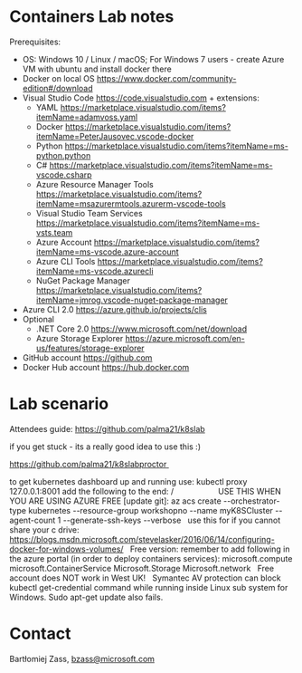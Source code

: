 # Containers Lab notes


Prerequisites:

* OS: Windows 10 / Linux / macOS; For Windows 7 users - create Azure VM with ubuntu and install docker there
* Docker on local OS https://www.docker.com/community-edition#/download
* Visual Studio Code https://code.visualstudio.com + extensions:
    * YAML https://marketplace.visualstudio.com/items?itemName=adamvoss.yaml
    * Docker https://marketplace.visualstudio.com/items?itemName=PeterJausovec.vscode-docker
    * Python https://marketplace.visualstudio.com/items?itemName=ms-python.python
    * C# https://marketplace.visualstudio.com/items?itemName=ms-vscode.csharp
    * Azure Resource Manager Tools https://marketplace.visualstudio.com/items?itemName=msazurermtools.azurerm-vscode-tools
    * Visual Studio Team Services https://marketplace.visualstudio.com/items?itemName=ms-vsts.team
    * Azure Account https://marketplace.visualstudio.com/items?itemName=ms-vscode.azure-account
    * Azure CLI Tools https://marketplace.visualstudio.com/items?itemName=ms-vscode.azurecli
    * NuGet Package Manager https://marketplace.visualstudio.com/items?itemName=jmrog.vscode-nuget-package-manager
* Azure CLI 2.0 https://azure.github.io/projects/clis
* Optional
    * .NET Core 2.0 https://www.microsoft.com/net/download
    * Azure Storage Explorer https://azure.microsoft.com/en-us/features/storage-explorer
* GitHub account https://github.com
* Docker Hub account https://hub.docker.com

# Lab scenario

Attendees guide:
https://github.com/palma21/k8slab

if you get stuck - its a really good idea to use this :)

https://github.com/palma21/k8slabproctor 

to get kubernetes dashboard up and running use:
kubectl proxy
127.0.0.1:8001
add the following to the end: /                 
 
USE THIS WHEN YOU ARE USING AZURE FREE [update git]: 
az acs create --orchestrator-type kubernetes --resource-group workshopno --name myK8SCluster --agent-count 1 --generate-ssh-keys --verbose
 
use this for if you cannot share your c drive:
https://blogs.msdn.microsoft.com/stevelasker/2016/06/14/configuring-docker-for-windows-volumes/
 
Free version: remember to add following in the azure portal (in order to deploy containers services):
microsoft.compute
microsoft.ContainerService
Microsoft.Storage
Microsoft.network
 
Free account does NOT work in West UK!
 
Symantec AV protection can block kubectl get-credential command while running inside Linux sub system for Windows. Sudo apt-get update also fails. 

# Contact

Bartłomiej Zass, bzass@microsoft.com
